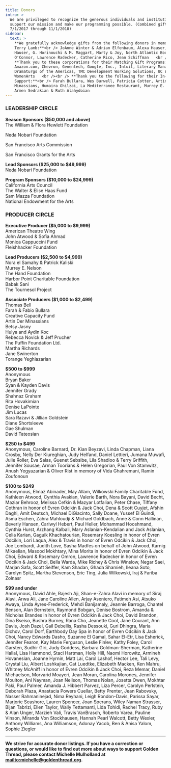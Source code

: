 ```yaml
---
title: Donors
intro: >
  We are privileged to recognize the generous individuals and institutions that
  support our mission and make our programming possible. (Combined gifts from
  7/1/2017 through 11/1/2018)
sidebar:
  text: >
    **We gratefully acknowledge gifts from the following donors in memory of
    Terry Lamb:**<br /> JoAnne Winter & Adrian Elfenbaum, Alexa Hauser, Lukas
    Hauser, G. Horinouchi & M. Maggart, Marty & Joy, North Atlantic Books, Kevin
    O'Connor, Lawrence Radecker, Catherine Rico, Jean Schiffman   <br /><br />
    **Thank you to these corporations for their Matching Gift Programs:**<br />
    Amazon.com, Chevron, Genentech, Google, Inc., Intuit, Literary Managers and
    Dramaturgs of the Americas, TMC Development Working Solutions, UC Berkeley,
    WomenArts   <br /><br /> **Thank you to the following for their In-Kind
    Support:**<br /> Farah Bullara, Wes Burwell, Patricia Cotter, Artin Der
    Minassians, Humaira Ghilzai, La Mediterranee Restaurant, Murrey E. Nelson,
    Armen Sedrakian & Ruth Alahydoian
---
```

### **LEADERSHIP CIRCLE**

**Season Sponsors ($50,000 and above)**\
The William & Flora Hewlett Foundation

Neda Nobari Foundation

San Francisco Arts Commission

San Francisco Grants for the Arts

**Lead Sponsors ($25,000 to $49,999)**\
Neda Nobari Foundation

**Program Sponsors ($10,000 to $24,999)**\
California Arts Council\
The Walter & Elise Haas Fund\
Sam Mazza Foundation\
National Endowment for the Arts  

### **PRODUCER CIRCLE**

**Executive Producer ($5,000 to $9,999)**\
American Theatre Wing\
John Atwood & Sofia Ahmad\
Monica Cappuccini Fund\
Fleishhacker Foundation  

**Lead Producers ($2,500 to $4,999)**\
Nora el Samahy & Patrick Kaliski\
Murrey E. Nelson\
The Hand Foundation\
Harbor Point Charitable Foundation\
Babak Sani\
The Tournesol Project

**Associate Producers ($1,000 to $2,499)**\
Thomas Bell\
Farah & Fabio Bullara\
Creative Capacity Fund\
Artin Der Minassians\
Betsy Jasny\
Hulya and Aydin Koc\
Rebecca Novick & Jeff Prucher\
The Puffin Foundation Ltd.\
Martha Richards\
Jane Swinerton\
Torange Yeghiazarian  

**$500 to $999**\
Anonymous\
Bryan Baker\
Syan & Kayden Davis\
Jennifer Grady\
Shahnaz Graham\
Rita Hovakimian\
Denise LaPointe\
Jim Lucas\
Sara Razavi & Jillian Goldstein\
Diane Shortsleeve\
Gae Shulman\
David Tateosian  

**$250 to $499**\
Anonymous, Caroline Barnard, Dr. Kian Beyzavi, Linda Chapman, Liana Crosby, Nelly Der Kiureghian, Judy Helfand, Daniel Lettieri, Jumana Muwafi, Julie Roller, Eva Salas, Guenet Sebsibe, Lila Shadloo & Terry Griffith, Jennifer Sousae, Arman Toorians & Helen Gregorian, Paul Von Stamwitz, Anush Yegyazarian & Oliver Rist in memory of Vida Ghahremani, Ramin Zoufonoun  

**$100 to $249**\
Anonymous, Elmaz Abinader, May Allam, Wilkowski Family Charitable Fund, Kathleen Atwood, Cynthia Avakian, Valerie Barth, Nora Bayani, David Becht, Maziar Behrooz, Melissa Cefkin & Mazyar Lotfalian, Peter Chase, Tiffany Cothran in honor of Evren Odcikin & Jack Choi, Dena & Scott Cuyjet, Afshin Daghi, Amit Deutsch, Michael DiGiacinto, Sally Doane, Yussef El Guindi, Asma Eschen, Zahra Mahloudji & Michael Goldbach, Anne & Conn Hallinan, Beverly Hansen, Cariwyl Hebert, Paul Heller, Mohammad Hooshmand, Cynthia Hurst, Arzhang Kalbali, Mary Aslanian-Kendalian and Jack Aslanian, Celia Karian, Gaguik Khachatourian, Rosemary Koesling in honor of Evren Odcikin, Lori Laqua, Alex & Travis in honor of Evren Odcikin & Jack Choi, Joe Lombardi, Judith Love, Sasha Madfes on behalf of John Atwood, Karnig Mikaelian, Masood Mokhtary, Mina Morita in honor of Evren Odcikin & Jack Choi, Edward & Rosemary Omron, Lawrence Radecker in honor of Evren Odcikin & Jack Choi, Bella Warda, Mike Richey & Chris Winslow, Negar Saei, Marjan Safa, Scott Seiffer, Kam Shadan, Ghada Shamieh, Ileana Soto, Carolyn Spitz, Martha Stevenson, Eric Ting, Julia Wilkowski, Iraj & Fariba Zolnasr  

**$99 and under**\
Anonymous, David Ahle, Rajesh Aji, Shan-e-Zahra Alavi in memory of Siraj Alavi, Arwa Ali, Jane Caroline Allen, Arjay Aseniero, Fatimeh Asi, Atsuko Awaya, Linda Ayres-Frederick, Mehdi Banijamaly, Jeannie Barroga, Chantel Benson, Alan Bernstein, Raymond Bobgan, Denise Bostrom, Amanda & Nicholas Brandes in honor of Evren Odcikin & Jack Choi, David Brandon, Dina Bseiso, Bushra Burney, Rana Cho, Jeanette Cool, Jane Courant, Ann Davis, Josh Dazel, Gail Debellis, Rasha Dessouki, Guri Dhingra, Maria Dichov, Carol Dorf, Earthbody Day Spa in honor of Evren Odcikin & Jack Choi, Nancy Edwards Dasho, Suzanne El Gamal, Sahar El-Etr, Lisa Esherick, Jennifer Fearon, Kay Marie Ferguson, Leslie Finlev, Kathy Foley, Carol Garsten, Sudhir Giri, Judy Goddess, Barbara Goldman-Sherman, Katherine Hallal, Lisa Hammond, Staci Hartman, Holly Hill, Naomi Horowitz, Armineh Hovanesian, Joanne Hyrnin, Matt Lai, Carol Lashof, Hector Lee, Tali Levy, Crystal Liu, Albert Loshkajian, Cat Luedtke, Elizabeth Macken, Ken Mahru, Whitney McAniff in honor of Evren Odcikin & Jack Choi, Reza Memar, Daniel Michaelson, Morvarid Moayeri, Jean Moran, Carolina Morones, Jennifer Moulton, Ani Nayman, Joan Neilson, Thomas Nolan, Josetta Owen, Mokhtar Paki, Paul Palmer, Amanda J. Hibbert Parvez, Liza Percer, Carolyn Perlstein, Deborah Plaza, Anastacia Powers Cuellar, Betty Prenter, Jean Rabovsky, Nasser Rahmaninejad, Nima Reyhani, Leigh Rondon-Davis, Parissa Sayar, Marjorie Seashore, Lauren Spencer, Joan Sperans, Wiley Naman Strasser, Bijan Tabrizi, Ellen Taylor, Wally Tettamanti, Lida Tohidi, Rachel Tracy, Ruby & Alan Unger, Marzieh Vali, Travis VanBrasch, Roberto Varea, Pauline Vinson, Miranda Von Stockhausen, Hannah Pearl Walcott, Betty Wexler, Anthony Williams, Ana Williamson, Adonay Yacob, Ben & Anisa Yalom, Sophie Ziegler  

- - -

**We strive for accurate donor listings. If you have a correction or questions, or would like to find out more about ways to support Golden Thread, please contact Michelle Mulholland at <mailto:michelle@goldenthread.org>.**
